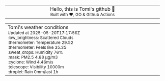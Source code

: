 
<div align="center">
<table>
<tbody>
<td align="center">
<img width="2000" height="0"><br>
Hello, this is Tomi's github 👋<br>
<sup>Built with ❤️, GO & Github Actions</sup><br>
<img width="2000" height="0">
</td>
</tbody>
</table>
</div>
<table>
<tbody>
<td align="left">
<img width="2000" height="0"><br>
Tomi's weather conditions<br>
<sup>Updated at 2025-05-20T17:17:56Z</sup><br>
<sup>:low_brightness: Scattered Clouds</sup><br>
<sup>:thermometer: Temperature 29.52 </sup><br>
<sup>:thermometer: Feels like 35.25</sup><br>
<sup>:sweat_drops: Humidity 76%</sup><br>
<sup>:mask: PM2.5 4.68 μg/m3</sup><br>
<sup>:cyclone: Wind 4.46m/s </sup><br>
<sup>:telescope: Visibility 10000m </sup><br>
<sup>:droplet: Rain 0mm/last 1h </sup><br>
<img width="2000" height="0">
</td>
<td align="left">
<img width="2000" height="0"><br>
<br>
<img width="2000" height="0">
</td>
</tbody>
</table>
</div>
    